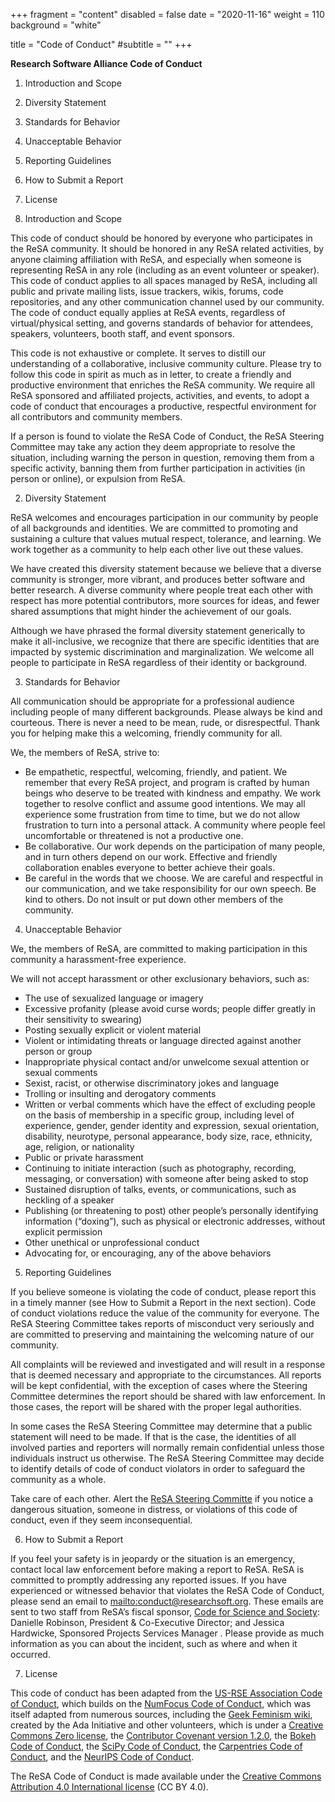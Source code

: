 +++
fragment = "content"
disabled = false
date = "2020-11-16"
weight = 110
background = "white"

title = "Code of Conduct"
#subtitle = ""
+++

**Research Software Alliance Code of Conduct**

1. Introduction and Scope    
2. Diversity Statement    
3. Standards for Behavior    
4. Unacceptable Behavior    
5. Reporting Guidelines    
6. How to Submit a Report    
7. License    

1. Introduction and Scope

This code of conduct should be honored by everyone who participates in the ReSA community. It should be honored in any ReSA related activities, by anyone claiming affiliation with ReSA, and especially when someone is representing ReSA in any role (including as an event volunteer or speaker).
This code of conduct applies to all spaces managed by ReSA, including all public and private mailing lists, issue trackers, wikis, forums, code repositories, and any other communication channel used by our community. The code of conduct equally applies at ReSA events, regardless of virtual/physical setting, and governs standards of behavior for attendees, speakers, volunteers, booth staff, and event sponsors.

This code is not exhaustive or complete. It serves to distill our understanding of a collaborative, inclusive community culture. Please try to follow this code in spirit as much as in letter, to create a friendly and productive environment that enriches the ReSA community.
We require all ReSA sponsored and affiliated projects, activities, and events, to adopt a code of conduct that encourages a productive, respectful environment for all contributors and community members.

If a person is found to violate the ReSA Code of Conduct, the ReSA Steering Committee may take any action they deem appropriate to resolve the situation, including warning the person in question, removing them from a specific activity, banning them from further participation in activities (in person or online), or expulsion from ReSA.

2. Diversity Statement

ReSA welcomes and encourages participation in our community by people of all backgrounds and identities. We are committed to promoting and sustaining a culture that values mutual respect, tolerance, and learning.  We work together as a community to help each other live out these values.

We have created this diversity statement because we believe that a diverse community is stronger, more vibrant, and produces better software and better research. A diverse community where people treat each other with respect has more potential contributors, more sources for ideas, and fewer shared assumptions that might hinder the achievement of our goals.

Although we have phrased the formal diversity statement generically to make it all-inclusive, we recognize that there are specific identities that are impacted by systemic discrimination and marginalization. We welcome all people to participate in ReSA regardless of their identity or background.

3. Standards for Behavior

All communication should be appropriate for a professional audience including people of many different backgrounds. Please always be kind and courteous. There is never a need to be mean, rude, or disrespectful. Thank you for helping make this a welcoming, friendly community for all.

We, the members of ReSA, strive to:

* Be empathetic, respectful, welcoming, friendly, and patient. We remember that every ReSA project, and program is crafted by human beings who deserve to be treated with kindness and empathy. We work together to resolve conflict and assume good intentions. We may all experience some frustration from time to time, but we do not allow frustration to turn into a personal attack. A community where people feel uncomfortable or threatened is not a productive one.
* Be collaborative. Our work depends on the participation of many people, and in turn others depend on our work. Effective and friendly collaboration enables everyone to better achieve their goals.
* Be careful in the words that we choose. We are careful and respectful in our communication, and we take responsibility for our own speech. Be kind to others. Do not insult or put down other members of the community.

4. Unacceptable Behavior

We, the members of ReSA, are committed to making participation in this community a harassment-free experience.

We will not accept harassment or other exclusionary behaviors, such as:

* The use of sexualized language or imagery
* Excessive profanity (please avoid curse words; people differ greatly in their sensitivity to swearing)
* Posting sexually explicit or violent material
* Violent or intimidating threats or language directed against another person or group
* Inappropriate physical contact and/or unwelcome sexual attention or sexual comments
* Sexist, racist, or otherwise discriminatory jokes and language
* Trolling or insulting and derogatory comments
* Written or verbal comments which have the effect of excluding people on the basis of membership in a specific group, including level of experience, gender, gender identity and expression, sexual orientation, disability, neurotype, personal appearance, body size, race, ethnicity, age, religion, or nationality
* Public or private harassment
* Continuing to initiate interaction (such as photography, recording, messaging, or conversation) with someone after being asked to stop
* Sustained disruption of talks, events, or communications, such as heckling of a speaker
* Publishing (or threatening to post) other people’s personally identifying information (“doxing”), such as physical or electronic addresses, without explicit permission
* Other unethical or unprofessional conduct
* Advocating for, or encouraging, any of the above behaviors

5. Reporting Guidelines

If you believe someone is violating the code of conduct, please report this in a timely manner (see How to Submit a Report in the next section). Code of conduct violations reduce the value of the community for everyone. The ReSA Steering Committee takes reports of misconduct very seriously and are committed to preserving and maintaining the welcoming nature of our community.

All complaints will be reviewed and investigated and will result in a response that is deemed necessary and appropriate to the circumstances. All reports will be kept confidential, with the exception of cases where the Steering Committee determines the report should be shared with law enforcement. In those cases, the report will be shared with the proper legal authorities.

In some cases the ReSA Steering Committee may determine that a public statement will need to be made. If that is the case, the identities of all involved parties and reporters will normally remain confidential unless those individuals instruct us otherwise. The ReSA Steering Committee may decide to identify details of code of conduct violators in order to safeguard the community as a whole.

Take care of each other. Alert the [ReSA Steering Committe](mailto:info@researchsoft.org) if you notice a dangerous situation, someone in distress, or violations of this code of conduct, even if they seem inconsequential.

6. How to Submit a Report

If you feel your safety is in jeopardy or the situation is an emergency, contact local law enforcement before making a report to  ReSA. ReSA is committed to promptly addressing any reported issues. If you have experienced or witnessed behavior that violates the ReSA Code of Conduct, please send an email to [mailto:conduct@researchsoft.org](conduct@researchsoft.org). These emails are sent to two staff from ReSA’s fiscal sponsor, [Code for Science and Society](https://codeforscience.org/): Danielle Robinson, President & Co-Executive Director; and Jessica Hardwicke, Sponsored Projects Services Manager . Please provide as much information as you can about the incident, such as where and when it occurred.

7. License

This code of conduct has been adapted from the [US-RSE Association Code of Conduct](https://us-rse.org/code-of-conduct/), which builds on the [NumFocus Code of Conduct](https://numfocus.org/code-of-conduct), which was itself adapted from numerous sources, including the [Geek Feminism wiki](http://geekfeminism.wikia.com/wiki/Conference_anti-harassment/Policy), created by the Ada Initiative and other volunteers, which is under a [Creative Commons Zero license](https://creativecommons.org/share-your-work/public-domain/cc0/), the [Contributor Covenant version 1.2.0](http://contributor-covenant.org/version/1/2/0/), the [Bokeh Code of Conduct](https://github.com/bokeh/bokeh/blob/master/CODE_OF_CONDUCT.md), the [SciPy Code of Conduct](https://github.com/jupyter/governance/blob/master/conduct/enforcement.md), the [Carpentries Code of Conduct](https://docs.carpentries.org/topic_folders/policies/code-of-conduct.html#enforcement-manual), and the [NeurIPS Code of Conduct](https://nips.cc/public/CodeOfConduct).

The ReSA Code of Conduct is made available under the [Creative Commons Attribution 4.0 International license](https://creativecommons.org/licenses/by/4.0/) (CC BY 4.0).
